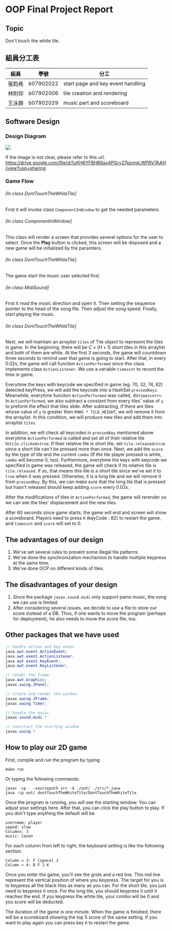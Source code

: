 # OOP Final Project Report

## Topic

Don't touch the white tile.

## 組員分工表

| 組員   | 學號      | 分工                              |
| ------ | --------- | --------------------------------- |
| 張鈞堯 | b07902022 | start page and key event handling |
| 林則仰 | b07902006 | tile creation and rendering       |
| 王泳錡 | b07902029 | music part and scoreboard         |

## Software Design

### Design Diagram

![](https://i.imgur.com/pQ2wdDx.png)

If the image is not clear, please refer to this url.
https://drive.google.com/file/d/1uKH6YFBHB6ax4PQry27pzmgLWPRV7AAH/view?usp=sharing


### Game Flow

###### [In class DontTouchTheWhiteTile]

First it will invoke class `ComponentInWindow` to get the needed parameters.

###### [In class ComponentInWindow]

This class will render a screen that provides several options for the user to select. Once the **Play** button is clicked, this screen will be disposed and a new game will be initialized by the paramters.

###### [In class DontTouchTheWhiteTile]
The game start the music user selected first.
###### [In class MidiSound]
First it read the music direction and open it. Then setting the sequence pointer to the head of the song file. Then adjust the song speed. Finally, start playing the music.
###### [In class DontTouchTheWhiteTile]
Next, we will maintain an arraylist `tiles` of Tile object to represent the tiles in game. In the beginning, there will be $C \times (H+1)$ short tiles in this arraylist and both of them are white. At the first 3 seconds, the game will countdown three seconds to remind user that game is going to start. After that, in every 0.02s, the game will call funciton `ActionPerformed` since this class implements class `ActionListener`. We use a variable `timescnt` to record the time in game.

Everytime the keys with keycode we specified in game (eg: 70, 32, 74, 82) detected keyPress, we will add the keycode into a HashSet `pressedKeys`. Meanwhile, everytime funciton `ActionPerformed` was called, do`timescnt++`. In `ActionPerformed`, we also subtract a constant from every tiles' value of `y` to preform the effect that tiles slide. After subtracting, if there are tiles whose value of `y` is greater then `ROWS * TILE_HEIGHT`, we will remove it from the arraylist. In this condition, we will produce new tiles and add them into arraylist `tiles`.

In addition, we will check all keycodes in `pressedKey` mentioned above everytime `ActionPerformed` is called and set all of their relative tile to`tile.clicked=true`. If their relative tile is short tile, set `tile.released=true` since a short tile can't be pressed more than once. Next, we add the `score` by the type of tile and the current `combo` (If the tile player pressed is white, `combo` will become 0, too). Furthermore, everytime the keys with keycode we specified in game was released, the game will check if its relative tile is `tile.released`. If so, that means this tile is a short tile since we've set it to `true` when it was pressed. Otherwise, it is a long tile and we will remove it from `pressedKey`. By this, we can make sure that the long tile that is pressed but hasn't released should keep adding `score` every 0.02s. 


After the modifications of tiles in `ActionPerformed`, the game will rerender so we can see the tiles' displacement and the new tiles.

After 60 seconds since game starts, the game will end and screen will show a scoreboard. Players need to press `R` (keyCode : 82) to restart the game, and `timescnt` and `score` will set to 0.
## The advantages of our design

1. We've set several rules to prevent some illegal tile patterns.
2. We've done the synchronization mechanism to handle multiple keypress at the same time.
3. We've done OCP on different kinds of tiles.


## The disadvantages of your design

1. Since the package `javax.sound.midi` only support paino music, the song we can use is limited.
2. After considering several issues, we decide to use a file to store our score instead of a DB. Thus, if one wants to move the program (perhaps for deployment), he also needs to move the score file, too.

## Other packages that we have used

```java
// handle action and key event
java.awt.event.ActionEvent;
java.awt.event.ActionListener;
java.awt.event.KeyEvent;
java.awt.event.KeyListener;

// render the frame
java.awt.Graphics;
javax.swing.JPanel;

// create and render the window
javax.swing.JFrame;
javax.swing.Timer;

// handle the music
javax.sound.midi.*

// construct the starting window
javax.swing.*

```

## How to play our 2D game

First, compile and run the program by typing
```bash=
make run
```

Or typing the following commands:
```bash=
javac -cp . -sourcepath src -d ./out/ ./src/*.java
java -cp out/ dontTouchTheWhiteTile/DontTouchTheWhiteTile
```

Once the program is running, you will see the starting window. You can adjust your settings here. After that, you can click the play button to play. If you don't type anything the default will be 
```
username: player
speed: slow
Columns: 3
music: Canon
```

For each column from left to right, the keyboard setting is like the following section.
```
Column = 3: F [space] J
Column = 4: D F J K
```

Once you enter the game, you'll see the grids and a red line. This red line represent the vertical position of where you keypress. The target for you is to keypress all the black tiles as many as you can. For the short tile, you just need to keypress it once. For the long tile, you should keypress it until it reaches the end. If you keypress the white tile, your combo will be 0 and you score will be deducted.

The duration of the game is one minute. When the game is finished, there will be a scoreboard showing the top 5 score of the same setting. If you want to play again you can press key `R` to restart the game.